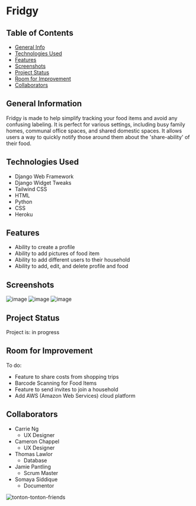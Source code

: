 # Fridgy


## Table of Contents
* [General Info](#general-information)
* [Technologies Used](#technologies-used)
* [Features](#features)
* [Screenshots](#screenshots)
* [Project Status](#project-status)
* [Room for Improvement](#room-for-improvement)
* [Collaborators](#collaborators)


## General Information
Fridgy is made to help simplify tracking your food items and avoid any confusing labeling. It is perfect for various settings, including busy family homes, communal office spaces, and shared domestic spaces. It allows users a way to quickly notify those around them about the 'share-ability' of their food.


## Technologies Used
* Django Web Framework
* Django Widget Tweaks
* Tailwind CSS
* HTML
* Python
* CSS
* Heroku


## Features
* Ability to create a profile
* Ability to add pictures of food item
* Ability to add different users to their household
* Ability to add, edit, and delete profile and food


## Screenshots
![image](https://user-images.githubusercontent.com/98067630/170717329-ea53764e-9ca6-4a6e-92c8-a90d4a0eaa1c.png)
![image](https://user-images.githubusercontent.com/98067630/170717410-062932eb-3eaf-4659-ad5b-c3a234ccd3ea.png)
![image](https://user-images.githubusercontent.com/98067630/170717267-c13680e2-78a5-490d-a165-2df9ec2414f9.png)


## Project Status
Project is: in progress

## Room for Improvement
To do:
* Feature to share costs from shopping trips
* Barcode Scanning for Food Items
* Feature to send invites to join a household
* Add AWS (Amazon Web Services) cloud platform


## Collaborators
- Carrie Ng
  * UX Designer
- Cameron Chappel
  * UX Designer
- Thomas Lawlor
  * Database
- Jamie Pantling
  * Scrum Master
- Somaya Siddique
  * Documentor
  
![tonton-tonton-friends](https://user-images.githubusercontent.com/98067630/169445816-fc9c948b-798f-487c-ad87-6216267f4785.gif)


